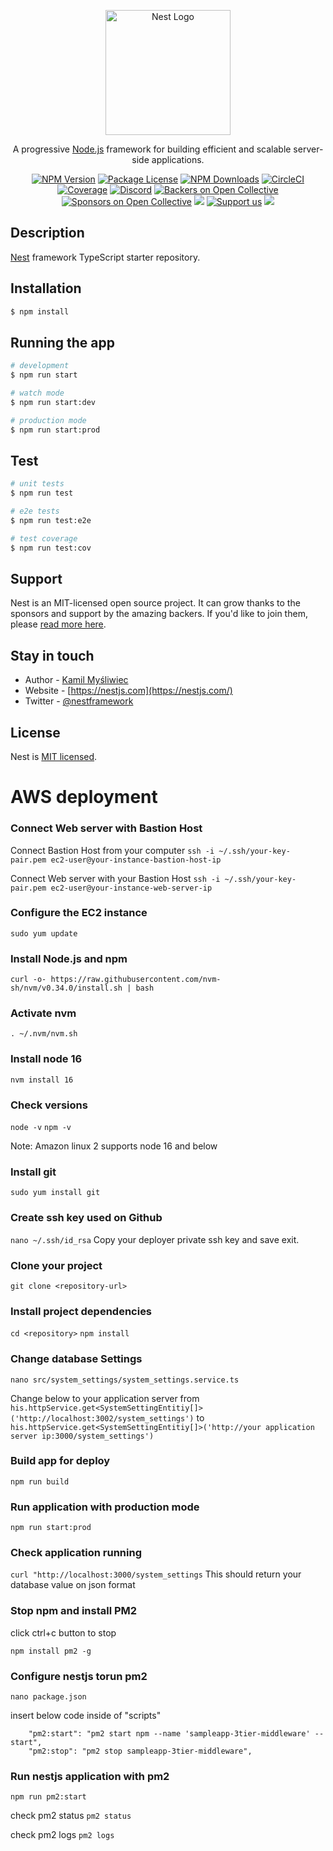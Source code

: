 <p align="center">
  <a href="http://nestjs.com/" target="blank"><img src="https://nestjs.com/img/logo-small.svg" width="200" alt="Nest Logo" /></a>
</p>

[circleci-image]: https://img.shields.io/circleci/build/github/nestjs/nest/master?token=abc123def456
[circleci-url]: https://circleci.com/gh/nestjs/nest

  <p align="center">A progressive <a href="http://nodejs.org" target="_blank">Node.js</a> framework for building efficient and scalable server-side applications.</p>
    <p align="center">
<a href="https://www.npmjs.com/~nestjscore" target="_blank"><img src="https://img.shields.io/npm/v/@nestjs/core.svg" alt="NPM Version" /></a>
<a href="https://www.npmjs.com/~nestjscore" target="_blank"><img src="https://img.shields.io/npm/l/@nestjs/core.svg" alt="Package License" /></a>
<a href="https://www.npmjs.com/~nestjscore" target="_blank"><img src="https://img.shields.io/npm/dm/@nestjs/common.svg" alt="NPM Downloads" /></a>
<a href="https://circleci.com/gh/nestjs/nest" target="_blank"><img src="https://img.shields.io/circleci/build/github/nestjs/nest/master" alt="CircleCI" /></a>
<a href="https://coveralls.io/github/nestjs/nest?branch=master" target="_blank"><img src="https://coveralls.io/repos/github/nestjs/nest/badge.svg?branch=master#9" alt="Coverage" /></a>
<a href="https://discord.gg/G7Qnnhy" target="_blank"><img src="https://img.shields.io/badge/discord-online-brightgreen.svg" alt="Discord"/></a>
<a href="https://opencollective.com/nest#backer" target="_blank"><img src="https://opencollective.com/nest/backers/badge.svg" alt="Backers on Open Collective" /></a>
<a href="https://opencollective.com/nest#sponsor" target="_blank"><img src="https://opencollective.com/nest/sponsors/badge.svg" alt="Sponsors on Open Collective" /></a>
  <a href="https://paypal.me/kamilmysliwiec" target="_blank"><img src="https://img.shields.io/badge/Donate-PayPal-ff3f59.svg"/></a>
    <a href="https://opencollective.com/nest#sponsor"  target="_blank"><img src="https://img.shields.io/badge/Support%20us-Open%20Collective-41B883.svg" alt="Support us"></a>
  <a href="https://twitter.com/nestframework" target="_blank"><img src="https://img.shields.io/twitter/follow/nestframework.svg?style=social&label=Follow"></a>
</p>
  <!--[![Backers on Open Collective](https://opencollective.com/nest/backers/badge.svg)](https://opencollective.com/nest#backer)
  [![Sponsors on Open Collective](https://opencollective.com/nest/sponsors/badge.svg)](https://opencollective.com/nest#sponsor)-->

## Description

[Nest](https://github.com/nestjs/nest) framework TypeScript starter repository.

## Installation

```bash
$ npm install
```

## Running the app

```bash
# development
$ npm run start

# watch mode
$ npm run start:dev

# production mode
$ npm run start:prod
```

## Test

```bash
# unit tests
$ npm run test

# e2e tests
$ npm run test:e2e

# test coverage
$ npm run test:cov
```

## Support

Nest is an MIT-licensed open source project. It can grow thanks to the sponsors and support by the amazing backers. If you'd like to join them, please [read more here](https://docs.nestjs.com/support).

## Stay in touch

- Author - [Kamil Myśliwiec](https://kamilmysliwiec.com)
- Website - [https://nestjs.com](https://nestjs.com/)
- Twitter - [@nestframework](https://twitter.com/nestframework)

## License

Nest is [MIT licensed](LICENSE).

# AWS deployment

### Connect Web server with Bastion Host
Connect Bastion Host from your computer
`ssh -i ~/.ssh/your-key-pair.pem ec2-user@your-instance-bastion-host-ip`

Connect Web server with your Bastion Host
`ssh -i ~/.ssh/your-key-pair.pem ec2-user@your-instance-web-server-ip`

### Configure the EC2 instance
`sudo yum update`

### Install Node.js and npm
`curl -o- https://raw.githubusercontent.com/nvm-sh/nvm/v0.34.0/install.sh | bash`

### Activate nvm
`. ~/.nvm/nvm.sh`

### Install node 16
`nvm install 16`

### Check versions
`node -v`
`npm -v`

Note: Amazon linux 2 supports node 16 and below

###  Install git
`sudo yum install git`

### Create ssh key used on Github
`nano ~/.ssh/id_rsa`
Copy your deployer private ssh key and save exit.

### Clone your project
`git clone <repository-url>`

### Install project dependencies
`cd <repository>`
`npm install`

### Change database Settings

`nano src/system_settings/system_settings.service.ts`

Change below to your application server
from `his.httpService.get<SystemSettingEntitiy[]>('http://localhost:3002/system_settings')`
to `his.httpService.get<SystemSettingEntitiy[]>('http://your application server ip:3000/system_settings')` 

### Build app for deploy
`npm run build`

### Run application with production mode
`npm run start:prod`

### Check application running
`curl "http://localhost:3000/system_settings`
This should return your database value on json format

### Stop npm and install PM2
click ctrl+c button to stop 

`npm install pm2 -g`

### Configure nestjs torun pm2

`nano package.json`

insert below code inside of "scripts"
```
    "pm2:start": "pm2 start npm --name 'sampleapp-3tier-middleware' -- start",
    "pm2:stop": "pm2 stop sampleapp-3tier-middleware",
```

### Run nestjs application with pm2

`npm run pm2:start`

check pm2 status
`pm2 status`

check pm2 logs
`pm2 logs`
